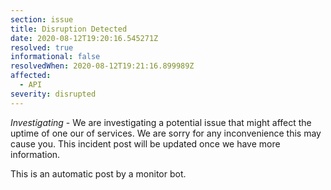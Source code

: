 ```yaml
---
section: issue
title: Disruption Detected
date: 2020-08-12T19:20:16.545271Z
resolved: true
informational: false
resolvedWhen: 2020-08-12T19:21:16.899989Z
affected:
  - API
severity: disrupted
---
```

*Investigating* - We are investigating a potential issue that might affect the uptime of one our of services. We are sorry for any inconvenience this may cause you. This incident post will be updated once we have more information.

This is an automatic post by a monitor bot.
        